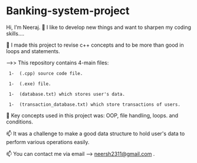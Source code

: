 # Banking-system-project
 Hi, I’m Neeraj.
👀 I like to develop new things and want to sharpen my coding skills....

🌱 I made this project to revise c++ concepts and to be more than good in loops and statements.

-->> This repository contains 4-main files:

     1-  (.cpp) source code file.

     1-  (.exe) file.

     1-  (database.txt) which stores user's data.

     1-  (transaction_database.txt) which store transactions of users.

💞️ Key concepts used in this project was: OOP, file handling, loops. and conditions.

📫 It was a challenge to make a good data structure to hold user's data to perform various operations easily.

📫 You can contact me via email --> neersh2311@gmail.com .
